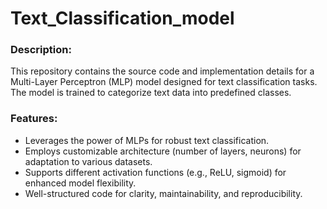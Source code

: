 # Text_Classification_model
### Description:
This repository contains the source code and implementation details for a Multi-Layer Perceptron (MLP) model designed for text classification tasks. The model is trained to categorize text data into predefined classes.

### Features:
- Leverages the power of MLPs for robust text classification.
- Employs customizable architecture (number of layers, neurons) for adaptation to various datasets.
- Supports different activation functions (e.g., ReLU, sigmoid) for enhanced model flexibility.
- Well-structured code for clarity, maintainability, and reproducibility.
